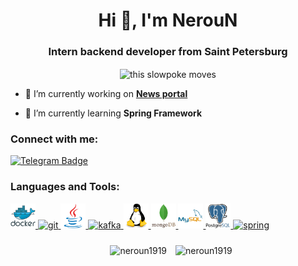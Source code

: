 <h1 align="center">Hi 👋, I'm NerouN</h1>

<h3 align="center">Intern backend developer from Saint Petersburg</h3>
<p align="center">
<img src="https://github.com/NerouN1919/NerouN1919/blob/main/American%20Berserk%20Gatsu%20Bateman%20status%20(online-video-cutter.com).gif" alt="this slowpoke moves"  align="center" />
</p>

- 🔭 I’m currently working on [**News portal**](https://github.com/NerouN1919/news_portal)

- 🌱 I’m currently learning **Spring Framework**

<h3 align="left">Connect with me:</h3>
<p align="left">
  <a href="https://t.me/neroun4002">
    <img src="https://img.shields.io/badge/Telegram-white?style=for-the-badge&logo=Telegram&logoColor=blue" alt="Telegram Badge"/>
</a>
</p>

<h3 align="left">Languages and Tools:</h3>
<p align="left"> <a href="https://www.docker.com/" target="_blank" rel="noreferrer"> <img src="https://raw.githubusercontent.com/devicons/devicon/master/icons/docker/docker-original-wordmark.svg" alt="docker" width="40" height="40"/> </a> <a href="https://git-scm.com/" target="_blank" rel="noreferrer"> <img src="https://www.vectorlogo.zone/logos/git-scm/git-scm-icon.svg" alt="git" width="40" height="40"/> </a> <a href="https://www.java.com" target="_blank" rel="noreferrer"> <img src="https://raw.githubusercontent.com/devicons/devicon/master/icons/java/java-original.svg" alt="java" width="40" height="40"/> </a> <a href="https://kafka.apache.org/" target="_blank" rel="noreferrer"> <img src="https://www.vectorlogo.zone/logos/apache_kafka/apache_kafka-icon.svg" alt="kafka" width="40" height="40"/> </a> <a href="https://www.linux.org/" target="_blank" rel="noreferrer"> <img src="https://raw.githubusercontent.com/devicons/devicon/master/icons/linux/linux-original.svg" alt="linux" width="40" height="40"/> </a> <a href="https://www.mongodb.com/" target="_blank" rel="noreferrer"> <img src="https://raw.githubusercontent.com/devicons/devicon/master/icons/mongodb/mongodb-original-wordmark.svg" alt="mongodb" width="40" height="40"/> </a> <a href="https://www.mysql.com/" target="_blank" rel="noreferrer"> <img src="https://raw.githubusercontent.com/devicons/devicon/master/icons/mysql/mysql-original-wordmark.svg" alt="mysql" width="40" height="40"/> </a> <a href="https://www.postgresql.org" target="_blank" rel="noreferrer"> <img src="https://raw.githubusercontent.com/devicons/devicon/master/icons/postgresql/postgresql-original-wordmark.svg" alt="postgresql" width="40" height="40"/> </a> <a href="https://spring.io/" target="_blank" rel="noreferrer"> <img src="https://www.vectorlogo.zone/logos/springio/springio-icon.svg" alt="spring" width="40" height="40"/> </a> </p>
<p align="center"><img src="https://github-readme-stats.vercel.app/api/top-langs?username=neroun1919&show_icons=true&locale=en&layout=compact" alt="neroun1919" hspace="10" vspace="10" height="120"/>
<img src="https://github-readme-stats.vercel.app/api?username=NerouN1919&show_icons=true&theme=radical" alt="neroun1919" />
</p>


